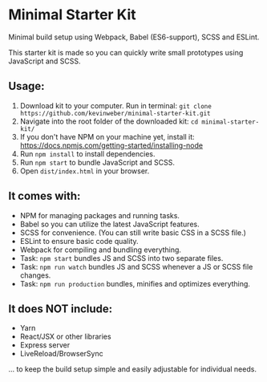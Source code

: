 # Minimal Starter Kit

Minimal build setup using Webpack, Babel (ES6-support), SCSS and ESLint.

This starter kit is made so you can quickly write small prototypes using JavaScript and SCSS.

## Usage:

1. Download kit to your computer. Run in terminal: `git clone https://github.com/kevinweber/minimal-starter-kit.git`
2. Navigate into the root folder of the downloaded kit: `cd minimal-starter-kit/`
3. If you don't have NPM on your machine yet, install it: https://docs.npmjs.com/getting-started/installing-node
4. Run `npm install` to install dependencies.
5. Run `npm start` to bundle JavaScript and SCSS.
6. Open `dist/index.html` in your browser.

## It comes with:

- NPM for managing packages and running tasks.
- Babel so you can utilize the latest JavaScript features.
- SCSS for convenience. (You can still write basic CSS in a SCSS file.)
- ESLint to ensure basic code quality.
- Webpack for compiling and bundling everything.
- Task: `npm start` bundles JS and SCSS into two separate files.
- Task: `npm run watch` bundles JS and SCSS whenever a JS or SCSS file changes.
- Task: `npm run production` bundles, minifies and optimizes everything.

## It does NOT include:

- Yarn
- React/JSX or other libraries
- Express server
- LiveReload/BrowserSync

... to keep the build setup simple and easily adjustable for individual needs.
